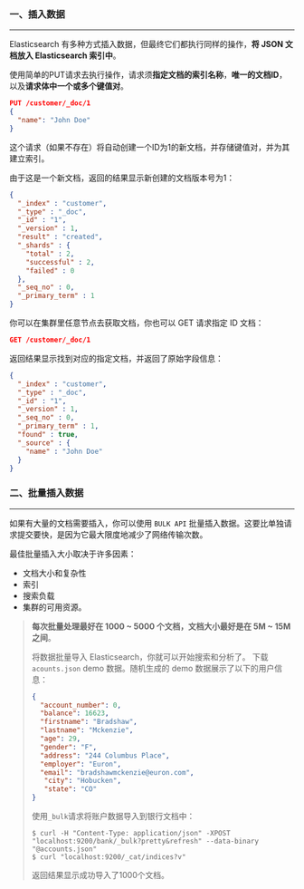 ### 一、插入数据

---

Elasticsearch 有多种方式插入数据，但最终它们都执行同样的操作，**将 JSON 文档放入 Elasticsearch 索引中**。

使用简单的PUT请求去执行操作，请求须**指定文档的索引名称**，**唯一的文档ID**，以及**请求体中一个或多个键值对**。

```json
PUT /customer/_doc/1
{
  "name": "John Doe" 
}
```

这个请求（如果不存在）将自动创建一个ID为1的新文档，并存储键值对，并为其建立索引。

由于这是一个新文档，返回的结果显示新创建的文档版本号为1：

```json
{
  "_index" : "customer",
  "_type" : "_doc",
  "_id" : "1",
  "_version" : 1,
  "result" : "created",
  "_shards" : {
    "total" : 2,
    "successful" : 2,
    "failed" : 0
  },
  "_seq_no" : 0,
  "_primary_term" : 1
}
```

你可以在集群里任意节点去获取文档，你也可以 GET 请求指定 ID 文档：

```json
GET /customer/_doc/1
```

返回结果显示找到对应的指定文档，并返回了原始字段信息：

```json
{
  "_index" : "customer",
  "_type" : "_doc",
  "_id" : "1",
  "_version" : 1,
  "_seq_no" : 0,
  "_primary_term" : 1,
  "found" : true,
  "_source" : {
    "name" : "John Doe"
  }
}
```



### 二、批量插入数据

---

如果有大量的文档需要插入，你可以使用 `BULK API` 批量插入数据。这要比单独请求提交要快，是因为它最大限度地减少了网络传输次数。

最佳批量插入大小取决于许多因素：

- 文档大小和复杂性
- 索引
- 搜索负载
- 集群的可用资源。

>**每次批量处理最好在 1000 ~ 5000 个文档，文档大小最好是在 5M ~ 15M 之间**。
>
>将数据批量导入 Elasticsearch，你就可以开始搜索和分析了。
>下载 `acounts.json` demo 数据。随机生成的 demo 数据展示了以下的用户信息：
>
>```json
>{
>   "account_number": 0,
>   "balance": 16623,
>   "firstname": "Bradshaw",
>   "lastname": "Mckenzie",
>   "age": 29,
>   "gender": "F",
>   "address": "244 Columbus Place",
>   "employer": "Euron",
>   "email": "bradshawmckenzie@euron.com",
>    "city": "Hobucken",
>    "state": "CO"
> }
> ```
> 
> 使用`_bulk`请求将账户数据导入到银行文档中：
> 
> ```shell
> $ curl -H "Content-Type: application/json" -XPOST "localhost:9200/bank/_bulk?pretty&refresh" --data-binary "@accounts.json"
> $ curl "localhost:9200/_cat/indices?v"
> ```
>
>返回结果显示成功导入了1000个文档。

